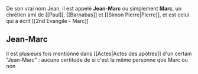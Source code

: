 De son vrai nom Jean, il est appelé **Jean-Marc** ou simplement **Marc**, un chrétien ami de [[Paul]], [[Barnabas]] et [[Simon Pierre|Pierre]], et est celui qui a écrit [[2nd Evangile - Marc]]
## Jean-Marc
Il est plusieurs fois mentionné dans [[Actes|Actes des apôtres]] d'un certain "Jean-Marc" : aucune certitude de si c'est la même personne que Marc ou non